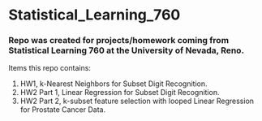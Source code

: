 # Statistical_Learning_760

### Repo was created for projects/homework coming from Statistical Learning 760 at the University of Nevada, Reno.

Items this repo contains:
  1) HW1, k-Nearest Neighbors for Subset Digit Recognition.
  2) HW2 Part 1, Linear Regression for Subset Digit Recognition.
  3) HW2 Part 2, k-subset feature selection with looped Linear Regression for Prostate Cancer Data.
